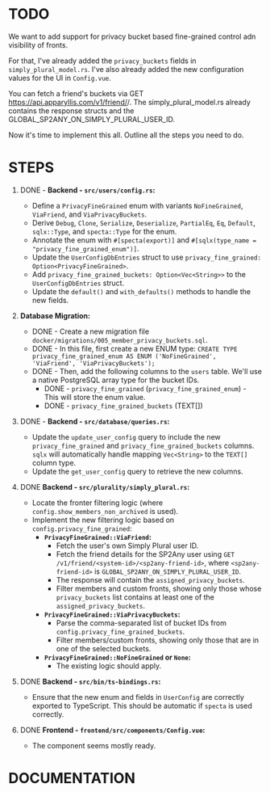 # TODO

We want to add support for privacy bucket based fine-grained control adn visibility of fronts.

For that, I've already added the `privacy_buckets` fields in `simply_plural_model.rs`. I've also already
added the new configuration values for the UI in `Config.vue`.

You can fetch a friend's buckets via GET https://api.apparyllis.com/v1/friend/<system-id>/<friend-id>. The simply_plural_model.rs
already contains the response structs and the GLOBAL_SP2ANY_ON_SIMPLY_PLURAL_USER_ID.

Now it's time to implement this all. Outline all the steps you need to do.

# STEPS

1.  DONE - **Backend - `src/users/config.rs`:**
    *   Define a `PrivacyFineGrained` enum with variants `NoFineGrained`, `ViaFriend`, and `ViaPrivacyBuckets`.
    *   Derive `Debug`, `Clone`, `Serialize`, `Deserialize`, `PartialEq`, `Eq`, `Default`, `sqlx::Type`, and `specta::Type` for the enum.
    *   Annotate the enum with `#[specta(export)]` and `#[sqlx(type_name = "privacy_fine_grained_enum")]`.
    *   Update the `UserConfigDbEntries` struct to use `privacy_fine_grained: Option<PrivacyFineGrained>`.
    *   Add `privacy_fine_grained_buckets: Option<Vec<String>>` to the `UserConfigDbEntries` struct.
    *   Update the `default()` and `with_defaults()` methods to handle the new fields.

2.  **Database Migration:**
    *   DONE - Create a new migration file `docker/migrations/005_member_privacy_buckets.sql`.
    *   DONE - In this file, first create a new ENUM type: `CREATE TYPE privacy_fine_grained_enum AS ENUM ('NoFineGrained', 'ViaFriend', 'ViaPrivacyBuckets');`
    *   DONE - Then, add the following columns to the `users` table. We'll use a native PostgreSQL array type for the bucket IDs.
        *   DONE - `privacy_fine_grained` (`privacy_fine_grained_enum`) - This will store the enum value.
        *   DONE - `privacy_fine_grained_buckets` (TEXT[])

3.  DONE - **Backend - `src/database/queries.rs`:**
    *   Update the `update_user_config` query to include the new `privacy_fine_grained` and `privacy_fine_grained_buckets` columns. `sqlx` will automatically handle mapping `Vec<String>` to the `TEXT[]` column type.
    *   Update the `get_user_config` query to retrieve the new columns.

4.  DONE **Backend - `src/plurality/simply_plural.rs`:**
    *   Locate the fronter filtering logic (where `config.show_members_non_archived` is used).
    *   Implement the new filtering logic based on `config.privacy_fine_grained`:
        *   **`PrivacyFineGrained::ViaFriend`:**
            *   Fetch the user's own Simply Plural user ID.
            *   Fetch the friend details for the SP2Any user using `GET /v1/friend/<system-id>/<sp2any-friend-id>`, where `<sp2any-friend-id>` is `GLOBAL_SP2ANY_ON_SIMPLY_PLURAL_USER_ID`.
            *   The response will contain the `assigned_privacy_buckets`.
            *   Filter members and custom fronts, showing only those whose `privacy_buckets` list contains at least one of the `assigned_privacy_buckets`.
        *   **`PrivacyFineGrained::ViaPrivacyBuckets`:**
            *   Parse the comma-separated list of bucket IDs from `config.privacy_fine_grained_buckets`.
            *   Filter members/custom fronts, showing only those that are in one of the selected buckets.
        *   **`PrivacyFineGrained::NoFineGrained` or `None`:**
            *   The existing logic should apply.

5.  DONE **Backend - `src/bin/ts-bindings.rs`:**
    *   Ensure that the new enum and fields in `UserConfig` are correctly exported to TypeScript. This should be automatic if `specta` is used correctly.

6.  DONE **Frontend - `frontend/src/components/Config.vue`:**
    *   The component seems mostly ready.

# DOCUMENTATION
